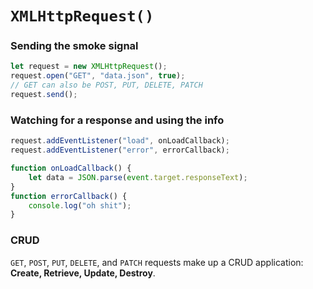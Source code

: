 # `XMLHttpRequest()`

### Sending the smoke signal

```Javascript
let request = new XMLHttpRequest();
request.open("GET", "data.json", true);
// GET can also be POST, PUT, DELETE, PATCH
request.send();
```

### Watching for a response and using the info

```Javascript
request.addEventListener("load", onLoadCallback);
request.addEventListener("error", errorCallback);

function onLoadCallback() {
    let data = JSON.parse(event.target.responseText);
}
function errorCallback() {
    console.log("oh shit");
}
```

### CRUD

`GET`, `POST`, `PUT`, `DELETE`, and `PATCH` requests make up a CRUD application: **Create, Retrieve, Update, Destroy**.